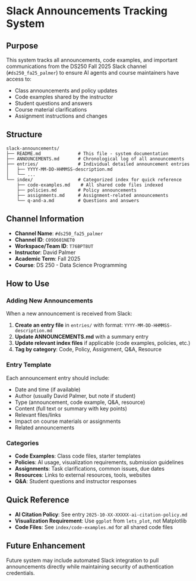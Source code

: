 # Slack Announcements Tracking System

## Purpose

This system tracks all announcements, code examples, and important communications from the DS250 Fall 2025 Slack channel (`#ds250_fa25_palmer`) to ensure AI agents and course maintainers have access to:

- Class announcements and policy updates
- Code examples shared by the instructor
- Student questions and answers
- Course material clarifications
- Assignment instructions and changes

## Structure

```
slack-announcements/
├── README.md              # This file - system documentation
├── ANNOUNCEMENTS.md       # Chronological log of all announcements
├── entries/               # Individual detailed announcement entries
│   ├── YYYY-MM-DD-HHMMSS-description.md
│   └── ...
└── index/                 # Categorized index for quick reference
    ├── code-examples.md    # All shared code files indexed
    ├── policies.md        # Policy announcements
    ├── assignments.md     # Assignment-related announcements
    └── q-and-a.md         # Questions and answers
```

## Channel Information

- **Channel Name**: `#ds250_fa25_palmer`
- **Channel ID**: `C09D601NET0`
- **Workspace/Team ID**: `T76BPT8UT`
- **Instructor**: David Palmer
- **Academic Term**: Fall 2025
- **Course**: DS 250 - Data Science Programming

## How to Use

### Adding New Announcements

When a new announcement is received from Slack:

1. **Create an entry file** in `entries/` with format: `YYYY-MM-DD-HHMMSS-description.md`
2. **Update ANNOUNCEMENTS.md** with a summary entry
3. **Update relevant index files** if applicable (code examples, policies, etc.)
4. **Tag by category**: Code, Policy, Assignment, Q&A, Resource

### Entry Template

Each announcement entry should include:
- Date and time (if available)
- Author (usually David Palmer, but note if student)
- Type (announcement, code example, Q&A, resource)
- Content (full text or summary with key points)
- Relevant files/links
- Impact on course materials or assignments
- Related announcements

### Categories

- **Code Examples**: Class code files, starter templates
- **Policies**: AI usage, visualization requirements, submission guidelines
- **Assignments**: Task clarifications, common issues, due dates
- **Resources**: Links to external resources, tools, websites
- **Q&A**: Student questions and instructor responses

## Quick Reference

- **AI Citation Policy**: See entry `2025-10-XX-XXXXX-ai-citation-policy.md`
- **Visualization Requirement**: Use `ggplot` from `lets_plot`, not Matplotlib
- **Code Files**: See `index/code-examples.md` for all shared code files

## Future Enhancement

Future system may include automated Slack integration to pull announcements directly while maintaining security of authentication credentials.

